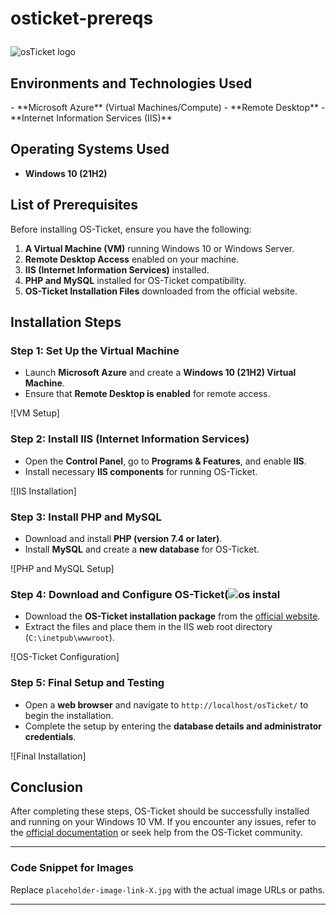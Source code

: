 # osticket-prereqs <p align="center">
<img src="https://i.imgur.com/Clzj7Xs.png" alt="osTicket logo"/>
</p>

<h2>Environments and Technologies Used</h2>
- **Microsoft Azure** (Virtual Machines/Compute)
- **Remote Desktop**
- **Internet Information Services (IIS)**

## **Operating Systems Used**
- **Windows 10 (21H2)**

## **List of Prerequisites**
Before installing OS-Ticket, ensure you have the following:
1. **A Virtual Machine (VM)** running Windows 10 or Windows Server.
2. **Remote Desktop Access** enabled on your machine.
3. **IIS (Internet Information Services)** installed.
4. **PHP and MySQL** installed for OS-Ticket compatibility.
5. **OS-Ticket Installation Files** downloaded from the official website.

## **Installation Steps**
### **Step 1: Set Up the Virtual Machine**
- Launch **Microsoft Azure** and create a **Windows 10 (21H2) Virtual Machine**.
- Ensure that **Remote Desktop is enabled** for remote access.

![VM Setup]

### **Step 2: Install IIS (Internet Information Services)**
- Open the **Control Panel**, go to **Programs & Features**, and enable **IIS**.
- Install necessary **IIS components** for running OS-Ticket.

![IIS Installation]

### **Step 3: Install PHP and MySQL**
- Download and install **PHP (version 7.4 or later)**.
- Install **MySQL** and create a **new database** for OS-Ticket.

![PHP and MySQL Setup]

### **Step 4: Download and Configure OS-Ticket**(![os instal](https://github.com/user-attachments/assets/79ffcfa7-a10c-4372-85b1-4f58e04fcda1)

- Download the **OS-Ticket installation package** from the [official website](https://osticket.com/download/).
- Extract the files and place them in the IIS web root directory (`C:\inetpub\wwwroot`).

![OS-Ticket Configuration]

### **Step 5: Final Setup and Testing**
- Open a **web browser** and navigate to `http://localhost/osTicket/` to begin the installation.
- Complete the setup by entering the **database details and administrator credentials**.

![Final Installation]

## **Conclusion**
After completing these steps, OS-Ticket should be successfully installed and running on your Windows 10 VM. If you encounter any issues, refer to the [official documentation](https://docs.osticket.com/) or seek help from the OS-Ticket community.

---

### **Code Snippet for Images**
Replace `placeholder-image-link-X.jpg` with the actual image URLs or paths.

---


